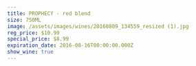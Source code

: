 ```yaml
---
title: PROPHECY - red blend
size: 750ML
image: /assets/images/wines/20160809_134559_resized (1).jpg
reg_price: $10.99
special_price: $8.99
expiration_date: 2016-08-16T00:00:00.000Z
show_wine: true
---
```



